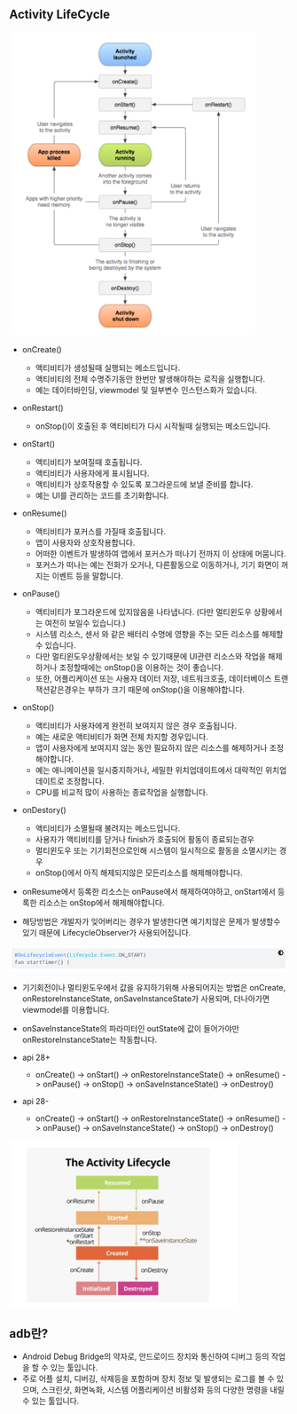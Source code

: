 ## Activity LifeCycle

![Alt text](resource/activityLifecycle.png)

- onCreate()
	- 액티비티가 생성될때 실행되는 메소드입니다.
	- 액티비티의 전체 수명주기동안 한번만 발생해야하는 로직을 실행합니다.
	- 예는 데이터바인딩, viewmodel 및 일부변수 인스턴스화가 있습니다.
	
- onRestart()
	- onStop()이 호출된 후 액티비티가 다시 시작될때 실행되는 메소드입니다.

- onStart()
	- 액티비티가 보여질때 호출됩니다.
	- 액티비티가 사용자에게 표시됩니다.
	- 액티비티가 상호작용할 수 있도록 포그라운드에 보낼 준비를 합니다.
	- 예는 UI를 관리하는 코드를 초기화합니다.

- onResume()
	- 액티비티가 포커스를 가질때 호출됩니다.
	- 앱이 사용자와 상호작용합니다.
	- 어떠한 이벤트가 발생하여 앱에서 포커스가 떠나기 전까지 이 상태에 머뭄니다.
	- 포커스가 떠나는 예는 전화가 오거나, 다른활동으로 이동하거나, 기기 화면이 꺼지는 이벤트 등을 말합니다.

- onPause()
	- 액티비티가 포그라운드에 있지않음을 나타냅니다. (다만 멀티윈도우 상황에서는 여전히 보일수 있습니다.)
	- 시스템 리소스, 센서 와 같은 배터리 수명에 영향을 주는 모든 리소스를 해제할 수 있습니다.
	- 다만 멀티윈도우상황에서는 보일 수 있기때문에 UI관련 리소스와 작업을 해제하거나 조정할때에는 onStop()을 이용하는 것이 좋습니다.
	- 또한, 어플리케이션 또는 사용자 데이터 저장, 네트워크호출, 데이터베이스 트랜잭션같은경우는 부하가 크기 때문에 onStop()을 이용해야합니다.

- onStop()
	- 액티비티가 사용자에게 완전히 보여지지 않은 경우 호출됩니다.
	- 예는 새로운 액티비티가 화면 전체 차지할 경우입니다.
	- 앱이 사용자에게 보여지지 않는 동안 필요하지 않은 리소스를 해제하거나 조정해야합니다.
	- 예는 애니메이션을 일시중지하거나, 세밀한 위치업데이트에서 대략적인 위치업데이트로 조정합니다.
	- CPU를 비교적 많이 사용하는 종료작업을 실행합니다.

- onDestory()
	- 액티비티가 소멸될때 불려지는 메소드입니다.
	- 사용자가 액티비티를 닫거나 finish가 호출되어 활동이 종료되는경우
	- 멀티윈도우 또는 기기회전으로인해 시스템이 일시적으로 활동을 소멸시키는 경우
	- onStop()에서 아직 해제되지않은 모든리소스를 해제해야합니다.

- onResume에서 등록한 리소스는 onPause에서 해제하여야하고, onStart에서 등록한 리소스는 onStop에서 해제해야합니다.
- 해당방법은 개발자가 잊어버리는 경우가 발생한다면 예기치않은 문제가 발생할수 있기 때문에 LifecycleObserver가 사용되어집니다.

![Alt text](resource/lifecycleObserver.png)

- 기기회전이나 멀티윈도우에서 값을 유지하기위해 사용되어지는 방법은 onCreate, onRestoreInstanceState, onSaveInstanceState가 사용되며, 더나아가면 viewmodel를 이용합니다.
- onSaveInstanceState의 파라미터인 outState에 값이 들어가야만 onRestoreInstanceState는 작동합니다.

- api 28+
	- onCreate() -> onStart() -> onRestoreInstanceState() -> onResume() -> onPause() -> onStop() -> onSaveInstanceState() -> onDestroy()
- api 28-
	- onCreate() -> onStart() -> onRestoreInstanceState() -> onResume() -> onPause() -> onSaveInstanceState() -> onStop() -> onDestroy()

![Alt text](resource/simpleActivityLifecycle.png)

## adb란?
- Android Debug Bridge의 약자로, 안드로이드 장치와 통신하여 디버그 등의 작업을 할 수 있는 툴입니다.
- 주로 어플 설치, 디버깅, 삭제등을 포함하며 장치 정보 및 발생되는 로그를 볼 수 있으며, 스크린샷, 화면녹화, 시스템 어플리케이션 비활성화 등의 다양한 명령을 내릴수 있는 툴입니다.
